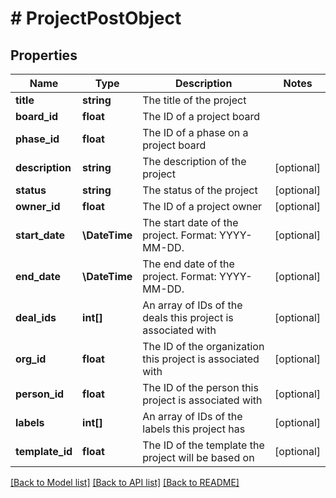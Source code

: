 # # ProjectPostObject

## Properties

Name | Type | Description | Notes
------------ | ------------- | ------------- | -------------
**title** | **string** | The title of the project |
**board_id** | **float** | The ID of a project board |
**phase_id** | **float** | The ID of a phase on a project board |
**description** | **string** | The description of the project | [optional]
**status** | **string** | The status of the project | [optional]
**owner_id** | **float** | The ID of a project owner | [optional]
**start_date** | **\DateTime** | The start date of the project. Format: YYYY-MM-DD. | [optional]
**end_date** | **\DateTime** | The end date of the project. Format: YYYY-MM-DD. | [optional]
**deal_ids** | **int[]** | An array of IDs of the deals this project is associated with | [optional]
**org_id** | **float** | The ID of the organization this project is associated with | [optional]
**person_id** | **float** | The ID of the person this project is associated with | [optional]
**labels** | **int[]** | An array of IDs of the labels this project has | [optional]
**template_id** | **float** | The ID of the template the project will be based on | [optional]

[[Back to Model list]](../README.md#documentation-for-models) [[Back to API list]](../README.md#documentation-for-api-endpoints) [[Back to README]](../README.md)
